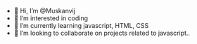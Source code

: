 - 👋 Hi, I’m @Muskanvij
- 👀 I’m interested in coding
- 🌱 I’m currently learning javascript, HTML, CSS
- 💞️ I’m looking to collaborate on projects related to javascript..


<!---
Muskanvij/Muskanvij is a ✨ special ✨ repository because its `README.md` (this file) appears on your GitHub profile.
You can click the Preview link to take a look at your changes.
--->


